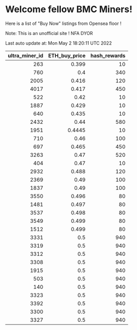 # Welcome fellow BMC Miners!
Here is a list of "Buy Now" listings from Opensea floor !

Note: This is an unofficial site ! NFA DYOR


Last auto update at: Mon May  2 18:20:11 UTC 2022


|   ultra_miner_id |   ETH_buy_price |   hash_rewards |
|-----------------:|----------------:|---------------:|
|              263 |          0.399  |             10 |
|              760 |          0.4    |            340 |
|             2005 |          0.416  |            120 |
|             4017 |          0.417  |            450 |
|              522 |          0.42   |             10 |
|             1887 |          0.429  |             10 |
|              640 |          0.435  |             10 |
|             2432 |          0.44   |            580 |
|             1951 |          0.4445 |             10 |
|              710 |          0.46   |            100 |
|              697 |          0.465  |            450 |
|             3263 |          0.47   |            520 |
|              404 |          0.47   |             10 |
|             2932 |          0.488  |            120 |
|             2369 |          0.49   |            100 |
|             1837 |          0.49   |            100 |
|             3550 |          0.496  |             80 |
|             1481 |          0.497  |             80 |
|             3537 |          0.498  |             80 |
|             3549 |          0.499  |             80 |
|             1512 |          0.499  |             80 |
|             3331 |          0.5    |            940 |
|             3319 |          0.5    |            940 |
|             3312 |          0.5    |            940 |
|             3308 |          0.5    |            940 |
|             1915 |          0.5    |            940 |
|              503 |          0.5    |            940 |
|              140 |          0.5    |            940 |
|             3323 |          0.5    |            940 |
|             3392 |          0.5    |            940 |
|             3300 |          0.5    |            940 |
|             3327 |          0.5    |            940 |